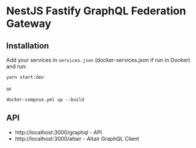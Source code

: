 # NestJS Fastify GraphQL Federation Gateway

## Installation

Add your services in `services.json` (docker-services.json if run in Docker) and run:

```bash
yarn start:dev
```
or
```docker
docker-compose.yml up --build
```

## API

- http://localhost:3000/graphql   - API
- http://localhost:3000/altair    - Altair GraphQL Client
